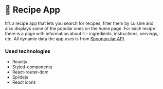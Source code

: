 # 🥘 Recipe App
It’s a recipe app that lets you search for recipes, filter them by cuisine and also displays some of the popular ones on the home page.
For each recipe there is a page with information about it - ingredients, instructions, servings, etc.
All dynamic data the app uses is from [Spoonacular API](https://spoonacular.com/food-api).


### Used technologies
- Reactjs
- Styled-components
- React-router-dom 
- Splidejs
- React icons
